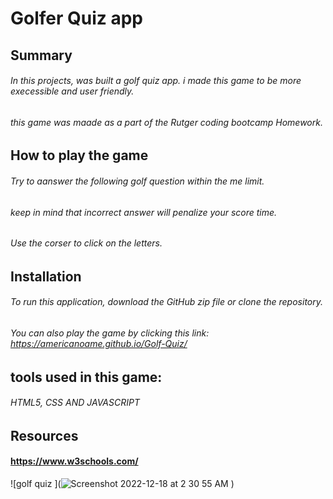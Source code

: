 
# Golfer Quiz app

## Summary

###### In this projects, was built a golf quiz app. i made this game to be more execessible and user friendly.
###### this game was maade as a part of the Rutger coding bootcamp Homework.


## How to play the game 

###### Try to aanswer the following golf question within the me limit. 
###### keep in mind that incorrect answer will penalize your score time.
###### Use the corser to click on the letters.


## Installation

###### To run this application, download the GitHub zip file or clone the repository. 

###### You can also play the game by clicking this link: https://americanoame.github.io/Golf-Quiz/ 

## tools used in this game:

###### HTML5, CSS AND JAVASCRIPT

## Resources

#### https://www.w3schools.com/

![golf quiz ](![Screenshot 2022-12-18 at 2 30 55 AM](https://user-images.githubusercontent.com/77306236/209463958-cfbfa5a0-434b-4ca3-a330-54cb26c65b6e.png)
)

